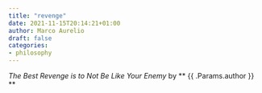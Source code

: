```yaml
---
title: "revenge"
date: 2021-11-15T20:14:21+01:00
author: Marco Aurelio
draft: false
categories:
- philosophy
---
```


*The Best Revenge is to Not Be Like Your Enemy* by ** {{ .Params.author }} **
